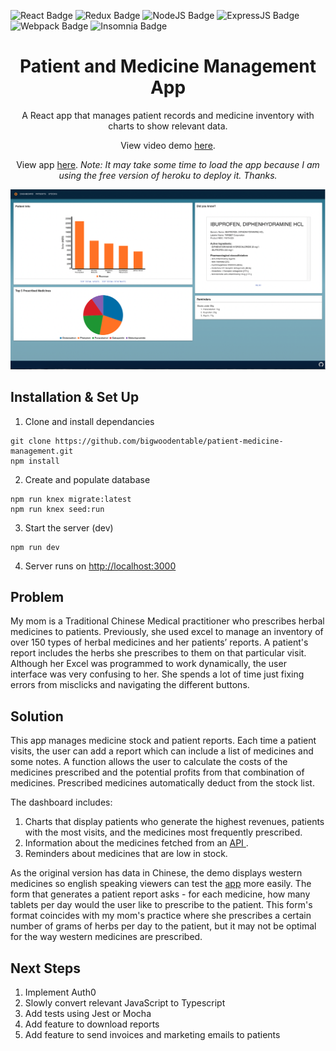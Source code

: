 ![React Badge](https://img.shields.io/badge/React-20232A?style=for-the-badge&logo=react&logoColor=61DAFB)
![Redux Badge](https://img.shields.io/badge/Redux-593D88?style=for-the-badge&logo=redux&logoColor=white)
![NodeJS Badge](https://img.shields.io/badge/Node.js-339933?style=for-the-badge&logo=nodedotjs&logoColor=white)
![ExpressJS Badge](https://img.shields.io/badge/Express.js-000000?style=for-the-badge&logo=express&logoColor=white)
![Webpack Badge](https://img.shields.io/badge/Webpack-8DD6F9?style=for-the-badge&logo=Webpack&logoColor=white)
![Insomnia Badge](https://img.shields.io/badge/Insomnia-5849be?style=for-the-badge&logo=Insomnia&logoColor=white)


<h1 align="center">
  Patient and Medicine Management App
</h1>
<p align="center">
  A React app that manages patient records and medicine inventory with charts to show relevant data. 
</p>
<p align="center">
View video demo <a href="https://github.com/bigwoodentable/patient-medicine-management/blob/main/server/public/videos/demo-vid.mp4?raw=true
" target="_blank" rel="noreferrer noopener">here</a>.
</p>
<p align="center">
View app <a href="https://patient-meds-management.herokuapp.com/" target="_blank" rel="noreferrer noopener">here</a>.<i> Note: It may take some time to load the app because I am using the free version of heroku to deploy it. Thanks. </i>
</p>


![demo image](https://github.com/bigwoodentable/patient-medicine-management/blob/main/server/public/images/demo.png?raw=true)

## Installation & Set Up

1. Clone and install dependancies

```
git clone https://github.com/bigwoodentable/patient-medicine-management.git 
npm install 
```
2. Create and populate database 

```
npm run knex migrate:latest
npm run knex seed:run
```

3. Start the server (dev)

```
npm run dev 
```
4. Server runs on [http://localhost:3000](http://localhost:3000)

## Problem 

My mom is a Traditional Chinese Medical practitioner who prescribes herbal medicines to patients. Previously, she used excel to manage an inventory of over 150 types of herbal medicines and her patients’ reports. A patient's report includes the herbs she prescribes to them on that particular visit. Although her Excel was programmed to work dynamically, the user interface was very confusing to her. She spends a lot of time just fixing errors from misclicks and navigating the different buttons. 

## Solution 

This app manages medicine stock and patient reports. Each time a patient visits, the user can add a report which can include a list of medicines and some notes. A function allows the user to calculate the costs of the medicines prescribed and the potential profits from that combination of medicines. Prescribed medicines automatically deduct from the stock list.

The dashboard includes:
1. Charts that display patients who generate the highest revenues, patients with the most visits, and the medicines most frequently prescribed. 
2. Information about the medicines fetched from an <a href="https://rapidapi.com/rnelsomain/api/drug-info-and-price-history/" target="_blank" rel="noreferrer noopener"> API </a>. 
3. Reminders about medicines that are low in stock.

As the original version has data in Chinese, the demo displays western medicines so english speaking viewers can test the <a href="https://patient-meds-management.herokuapp.com/" target="_blank" rel="noreferrer noopener">app</a> more easily. The form that generates a patient report asks - for each medicine, how many tablets per day would the user like to prescribe to the patient. This form's format coincides with my mom's practice where she prescribes a certain number of grams of herbs per day to the patient, but it may not be optimal for the way western medicines are prescribed.

## Next Steps
1. Implement Auth0
2. Slowly convert relevant JavaScript to Typescript
3. Add tests using Jest or Mocha
4. Add feature to download reports
5. Add feature to send invoices and marketing emails to patients
